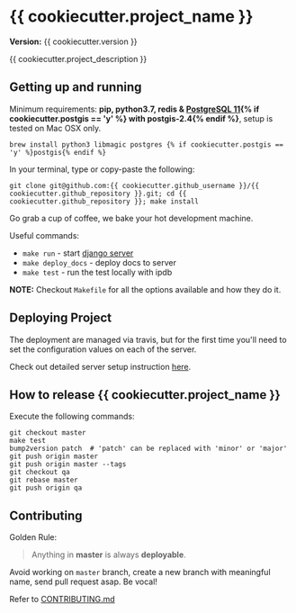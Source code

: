 {{ cookiecutter.project_name }}
==============================

__Version:__ {{ cookiecutter.version }}

{{ cookiecutter.project_description }}

## Getting up and running

Minimum requirements: **pip, python3.7, redis & [PostgreSQL 11][install-postgres]{% if cookiecutter.postgis == 'y' %} with postgis-2.4{% endif %}**, setup is tested on Mac OSX only.

```
brew install python3 libmagic postgres {% if cookiecutter.postgis == 'y' %}postgis{% endif %}
```

[install-postgres]: http://www.gotealeaf.com/blog/how-to-install-postgresql-on-a-mac

In your terminal, type or copy-paste the following:

    git clone git@github.com:{{ cookiecutter.github_username }}/{{ cookiecutter.github_repository }}.git; cd {{ cookiecutter.github_repository }}; make install

Go grab a cup of coffee, we bake your hot development machine.

Useful commands:

- `make run` - start [django server](http://localhost:8000/)
- `make deploy_docs` - deploy docs to server
- `make test` - run the test locally with ipdb

**NOTE:** Checkout `Makefile` for all the options available and how they do it.


## Deploying Project

The deployment are managed via travis, but for the first time you'll need to set the configuration values on each of the server.

Check out detailed server setup instruction [here](docs/backend/server_config.md).

## How to release {{ cookiecutter.project_name }}

Execute the following commands:

```
git checkout master
make test
bump2version patch  # 'patch' can be replaced with 'minor' or 'major'
git push origin master
git push origin master --tags
git checkout qa
git rebase master
git push origin qa
```

## Contributing

Golden Rule:

> Anything in **master** is always **deployable**.

Avoid working on `master` branch, create a new branch with meaningful name, send pull request asap. Be vocal!

Refer to [CONTRIBUTING.md][contributing]

[contributing]: http://github.com/{{cookiecutter.github_username}}/{{cookiecutter.github_repository}}/tree/master/CONTRIBUTING.md
